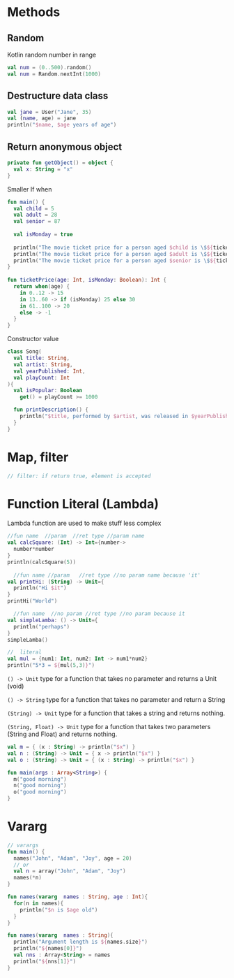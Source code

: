 # Methods
## Random
Kotlin random number in range
```kotlin
val num = (0..500).random()
val num = Random.nextInt(1000)
```

## Destructure data class
```kotlin
val jane = User("Jane", 35)
val (name, age) = jane
println("$name, $age years of age")
```

## Return anonymous object
```kotlin
private fun getObject() = object {
  val x: String = "x"
}
```
Smaller If when
```kotlin
fun main() {
  val child = 5
  val adult = 28
  val senior = 87
  
  val isMonday = true
  
  println("The movie ticket price for a person aged $child is \$${ticketPrice(child, isMonday)}.")
  println("The movie ticket price for a person aged $adult is \$${ticketPrice(adult, isMonday)}.")
  println("The movie ticket price for a person aged $senior is \$${ticketPrice(senior, isMonday)}.")
}
 
fun ticketPrice(age: Int, isMonday: Boolean): Int {
  return when(age) {
    in 0..12 -> 15
    in 13..60 -> if (isMonday) 25 else 30
    in 61..100 -> 20
    else -> -1
  }
}
```
Constructor value
```kotlin
class Song(
  val title: String, 
  val artist: String, 
  val yearPublished: Int, 
  val playCount: Int
){
  val isPopular: Boolean
    get() = playCount >= 1000

  fun printDescription() {
    println("$title, performed by $artist, was released in $yearPublished.")
  }   
}
```
# Map, filter

```kotlin
// filter: if return true, element is accepted
```

# Function Literal (Lambda)
Lambda function are used to make stuff less complex

```kotlin
//fun name  //param  //ret type //param name
val calcSquare: (Int) -> Int={number->
  number*number
}
println(calcSquare(5))
  
  //fun name //param   //ret type //no param name because 'it'
val printHi: (String) -> Unit={
  println("Hi $it")
}
printHi("World")

  //fun name  //no param //ret type //no param because it 
val simpleLamba: () -> Unit={
  println("perhaps")
}
simpleLamba()

//  literal
val mul = {num1: Int, num2: Int -> num1*num2}
println("5*3 = ${mul(5,3)}")
```


`() -> Unit` 
type for a function that takes no parameter and returns a Unit (void)

`() -> String`
type for a function that takes no parameter and return a String

`(String) -> Unit`
type for a function that takes a string and returns nothing.

`(String, Float) -> Unit` type for a function that takes two parameters (String and Float) and returns nothing.
```kotlin
val m = { (x : String) -> println("$x") } 
val n : (String) -> Unit = { x -> println("$x") } 
val o : (String) -> Unit = { (x : String) -> println("$x") } 

fun main(args : Array<String>) { 
  m("good morning")
  n("good morning") 
  o("good morning") 
}
```

# Vararg
```kotlin
// varargs
fun main() {
  names("John", "Adam", "Joy", age = 20)
  // or
  val n = array("John", "Adam", "Joy")
  names(*n)
}

fun names(vararg  names : String, age : Int){
  for(n in names){
    println("$n is $age old")
  }
}

fun names(vararg  names : String){
  println("Argument length is ${names.size}")
  println("${names[0]}")
  val nns : Array<String> = names
  println("${nns[1]}")
}
```